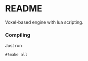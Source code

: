 # README #

Voxel-based engine with lua scripting.

### Compiling ###

Just run
```
#!make all


```
